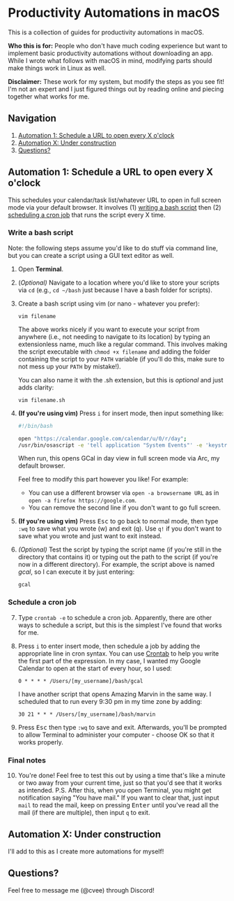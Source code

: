 # Productivity Automations in macOS
This is a collection of guides for productivity automations in macOS.

**Who this is for:** People who don't have much coding experience but want to implement basic productivity automations without downloading an app. While I wrote what follows with macOS in mind, modifying parts should make things work in Linux as well.

**Disclaimer:** These work for my system, but modify the steps as you see fit! I'm not an expert and I just figured things out by reading online and piecing together what works for me. 

## Navigation
1. [Automation 1: Schedule a URL to open every X o'clock](#automation-1)
2. [Automation X: Under construction](#tbc)
3. [Questions?](#questions)

## Automation 1: Schedule a URL to open every X o'clock <a name="automation-1"></a>

This schedules your calendar/task list/whatever URL to open in full screen mode via your default browser. It involves (1) [writing a bash script](#bash-1) then (2) [scheduling a cron job](#cron-2) that runs the script every X time.

### Write a bash script <a name="bash-1"></a>

Note: the following steps assume you'd like to do stuff via command line, but you can create a script using a GUI text editor as well.

1. Open **Terminal**.

2. (_Optional)_ Navigate to a location where you'd like to store your scripts via `cd` (e.g., `cd ~/bash` just because I have a bash folder for scripts).

3. Create a bash script using vim (or nano - whatever you prefer): 

    ```console
    vim filename
    ```

    The above works nicely if you want to execute your script from anywhere (i.e., not needing to navigate to its location) by typing an extensionless name, much like a regular command. This involves making the script executable with `chmod +x filename` and adding the folder containing the script to your `PATH` variable (if you'll do this, make sure to not mess up your `PATH` by mistake!).

    You can also name it with the .sh extension, but this is _optional_ and just adds clarity:

    ```console
    vim filename.sh
    ```

4. **(If you're using vim)** Press `i` for insert mode, then input something like:

    ```bash
    #!/bin/bash

    open "https://calendar.google.com/calendar/u/0/r/day";
    /usr/bin/osascript -e 'tell application "System Events"' -e 'keystroke "f" using {control down, command down}' -e 'end tell' -e EOF
    ```

    When run, this opens GCal in day view in full screen mode via Arc, my default browser. 

    Feel free to modify this part however you like! For example:
    - You can use a different browser via `open -a browsername URL` as in `open -a firefox https://google.com`.
    - You can remove the second line if you don't want to go full screen.

5. **(If you're using vim)** Press <kbd>Esc</kbd> to go back to normal mode, then type `:wq` to save what you wrote (w) and exit (q). Use `q!` if you don't want to save what you wrote and just want to exit instead.
   
6. _(Optional)_ Test the script by typing the script name (if you're still in the directory that contains it) or typing out the path to the script (if you're now in a different directory). For example, the script above is named _gcal_, so I can execute it by just entering:

    ```console
    gcal
    ```

### Schedule a cron job <a name="cron-2"></a>

7. Type `crontab -e` to schedule a cron job. Apparently, there are other ways to schedule a script, but this is the simplest I've found that works for me.
   
8. Press `i` to enter insert mode, then schedule a job by adding the appropriate line in cron syntax. You can use [Crontab](https://crontab.guru/) to help you write the first part of the expression. In my case, I wanted my Google Calendar to open at the start of every hour, so I used:

    ```
    0 * * * * /Users/[my_username]/bash/gcal
    ```

    I have another script that opens Amazing Marvin in the same way. I scheduled that to run every 9:30 pm in my time zone by adding:

    ```
    30 21 * * * /Users/[my_username]/bash/marvin
    ```

9. Press <kbd>Esc</kbd> then type `:wq` to save and exit. Afterwards, you'll be prompted to allow Terminal to administer your computer - choose OK so that it works properly.

### Final notes <a name="final-notes-3"></a>

10. You're done! Feel free to test this out by using a time that's like a minute or two away from your current time, just so that you'd see that it works as intended. P.S. After this, when you open Terminal, you might get notification saying "You have mail." If you want to clear that, just input `mail` to read the mail, keep on pressing <kbd>Enter</kbd> until you've read all the mail (if there are multiple), then input `q` to exit.

## Automation X: Under construction

I'll add to this as I create more automations for myself!

## Questions? <a name="questions"></a>

Feel free to message me (@cvee) through Discord!
